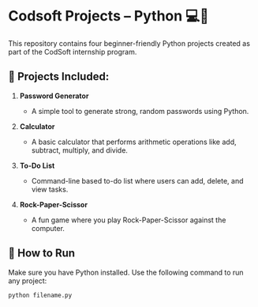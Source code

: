 # Codsoft Projects – Python 💻🐍

This repository contains four beginner-friendly Python projects created as part of the CodSoft internship program.

## 🔹 Projects Included:

1. **Password Generator**
   - A simple tool to generate strong, random passwords using Python.

2. **Calculator**
   - A basic calculator that performs arithmetic operations like add, subtract, multiply, and divide.

3. **To-Do List**
   - Command-line based to-do list where users can add, delete, and view tasks.

4. **Rock-Paper-Scissor**
   - A fun game where you play Rock-Paper-Scissor against the computer.

## 📌 How to Run
Make sure you have Python installed. Use the following command to run any project:

```bash
python filename.py

